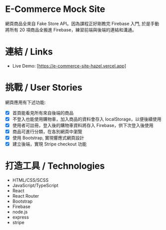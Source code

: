 # E-Commerce Mock Site

網頁商品全來自 Fake Store API。因為課程正好剛教完 Firebase 入門, 於是手動將所有 20 項商品全搬進 Firebase，練習前端與後端的連結和溝通。

# 連結 / Links

- Live Demo: [https://e-commerce-site-hazel.vercel.app]

# 挑戰 / User Stories

網頁應用有下述功能:

- [x] 首頁能看見所有來自後端的商品
- [x] 不登入也能使用購物車，加入商品的資料會存入 localStorage，以便後續使用
- [x] 使用者可註冊，登入後的購物車資料將存入 Firebase，供下次登入後使用
- [x] 商品可進行分類，在各別網頁中瀏覽
- [x] 使用 Bootstrap, 實現響應式網頁設計
- [x] 建立後端，實現 Stripe checkout 功能

# 打造工具 / Technologies

- HTML/CSS/SCSS
- JavaScript/TypeScript
- React
- React Router
- Bootstrap
- Firebase
- node.js
- express
- stripe
